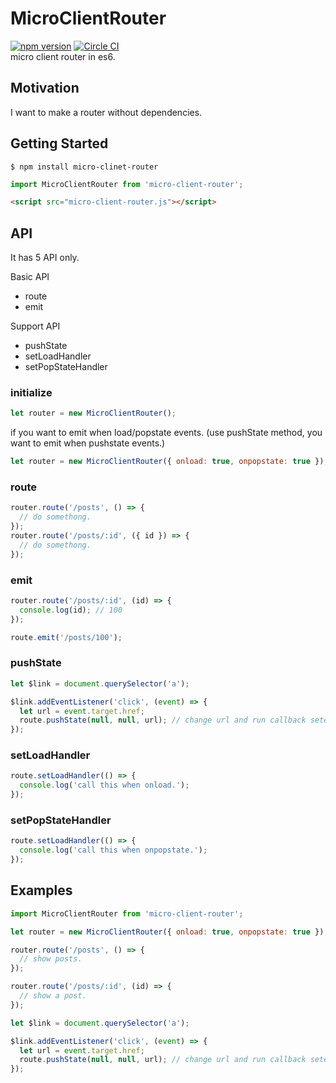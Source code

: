 # MicroClientRouter
[![npm version](https://badge.fury.io/js/micro-client-router.svg)](https://badge.fury.io/js/micro-client-router)
[![Circle CI](https://circleci.com/gh/khirayama/micro-client-router.svg?style=svg)](https://circleci.com/gh/khirayama/micro-client-router)  
micro client router in es6.

## Motivation
I want to make a router without dependencies.

## Getting Started

```
$ npm install micro-clinet-router
```

```javascript
import MicroClientRouter from 'micro-client-router';
```

```html
<script src="micro-client-router.js"></script>
```

## API
It has 5 API only.

Basic API
- route
- emit

Support API
- pushState
- setLoadHandler
- setPopStateHandler

### initialize

```javascript
let router = new MicroClientRouter();
```

if you want to emit when load/popstate events.
(use pushState method, you want to emit when pushstate events.)

```javascript
let router = new MicroClientRouter({ onload: true, onpopstate: true });
```

### route

```javascript
router.route('/posts', () => {
  // do somethong.
});
router.route('/posts/:id', ({ id }) => {
  // do somethong.
});
```

### emit

```javascript
router.route('/posts/:id', (id) => {
  console.log(id); // 100
});

route.emit('/posts/100');
```

### pushState

```javascript
let $link = document.querySelector('a');

$link.addEventListener('click', (event) => {
  let url = event.target.href;
  route.pushState(null, null, url); // change url and run callback seted by route.
});
```

### setLoadHandler

```javascript
route.setLoadHandler(() => {
  console.log('call this when onload.');
});
```

### setPopStateHandler

```javascript
route.setLoadHandler(() => {
  console.log('call this when onpopstate.');
});
```

## Examples

```javascript
import MicroClientRouter from 'micro-client-router';

let router = new MicroClientRouter({ onload: true, onpopstate: true });

router.route('/posts', () => {
  // show posts.
});

router.route('/posts/:id', (id) => {
  // show a post.
});

let $link = document.querySelector('a');

$link.addEventListener('click', (event) => {
  let url = event.target.href;
  route.pushState(null, null, url); // change url and run callback seted by route.
});
```
